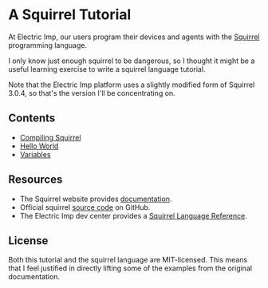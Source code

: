 # A Squirrel Tutorial

At Electric Imp, our users program their devices and agents with the [Squirrel](http://squirrel-lang.org/) programming language.

I only know just enough squirrel to be dangerous, so I thought it might be a useful learning exercise to write a squirrel language tutorial.

Note that the Electric Imp platform uses a slightly modified form of Squirrel 3.0.4, so that's the version I'll be concentrating on.

## Contents

- [Compiling Squirrel](compiling-squirrel.md)
- [Hello World](hello-world.md)
- [Variables](variables.md)

## Resources

- The Squirrel website provides [documentation](http://squirrel-lang.org/#documentation).
- Official squirrel [source code](https://github.com/albertodemichelis/squirrel) on GitHub.
- The Electric Imp dev center provides a [Squirrel Language Reference](https://electricimp.com/docs/squirrel/).

## License

Both this tutorial and the squirrel language are MIT-licensed. This means that I feel justified in directly lifting some of the examples from the original documentation.
